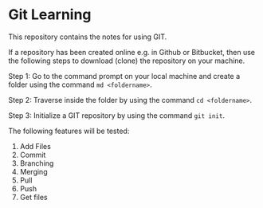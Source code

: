 # Git Learning
This repository contains the notes for using GIT.

If a repository has been created online e.g. in Github or Bitbucket, then use the following steps to download (clone) the repository on your machine.


Step 1:
Go to the command prompt on your local machine and create a folder using the command `md <foldername>`.

Step 2:
Traverse inside the folder by using the command `cd <foldername>`.

Step 3:
Initialize a GIT repository by using the command `git init`.




The following features will be tested:
1. Add Files
2. Commit
3. Branching
4. Merging
5. Pull
6. Push
7. Get files

